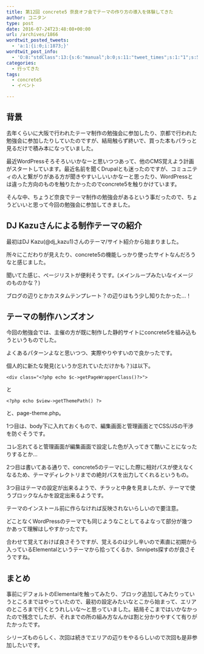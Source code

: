 ```yaml
---
title: 第12回 concrete5 奈良オフ会でテーマの作り方の導入を体験してきた
author: コニタン
type: post
date: 2016-07-24T23:48:08+00:00
url: /archives/1866
wordtwit_posted_tweets:
  - 'a:1:{i:0;i:1873;}'
wordtwit_post_info:
  - 'O:8:"stdClass":13:{s:6:"manual";b:0;s:11:"tweet_times";s:1:"1";s:5:"delay";s:1:"0";s:7:"enabled";s:1:"1";s:10:"separation";i:60;s:7:"version";s:3:"3.7";s:14:"tweet_template";b:0;s:6:"status";i:2;s:6:"result";a:0:{}s:13:"tweet_counter";i:5;s:13:"tweet_log_ids";a:4:{i:0;i:1873;i:1;i:1874;i:2;i:1875;i:3;i:1876;}s:9:"hash_tags";a:0:{}s:8:"accounts";a:1:{i:0;s:6:"skd_nw";}}'
categories:
  - 行ってきた
tags:
  - concrete5
  - イベント

---
```

## 背景

去年くらいに大阪で行われたテーマ制作の勉強会に参加したり、京都で行われた勉強会に参加したりしていたのですが、結局触らず終いで、買った本もパラっと見るだけで積み本になっていました。

最近WordPressそろそろいいかなーと思いつつあって、他のCMS覚えよう計画がスタートしています。最近名前を聞くDrupalとも迷ったのですが、コミュニティの人と繋がりがある方が聞きやすいしいいかなーと思ったり、WordPressとは違った方向のものを触りたかったのでconcrete5を触りかけています。

そんな中、ちょうど奈良でテーマ制作の勉強会があるという事だったので、ちょうどいいと思って今回の勉強会に参加してきました。

## DJ Kazuさんによる制作テーマの紹介

最初はDJ Kazu(@dj_kazu1)さんのテーマ/サイト紹介から始まりました。

所々にこだわりが見えたり、concrete5の機能しっかり使ったサイトなんだろうなと感じました。
  
聞いてた感じ、ページリストが便利そうです。(メインループみたいなイメージのものかな？)

ブログの辺りとかカスタムテンプレート？の辺りはもう少し知りたかった…！

## テーマの制作ハンズオン

今回の勉強会では、主催の方が既に制作した静的サイトにconcrete5を組み込もうというものでした。
  
よくあるパターンよなと思いつつ、実際やりやすいので良かったです。

個人的に新たな発見(というか忘れていただけかも？)は以下。

<pre><code class="php">&lt;div class="&lt;?php echo $c-&gt;getPageWrapperClass()?&gt;"&gt;
</code></pre>

と

<pre><code class="php">&lt;?php echo $view-&gt;getThemePath() ?&gt;
</code></pre>

と、page-theme.php。

1つ目は、body下に入れておくもので、編集画面と管理画面とでCSS/JSの干渉を防ぐそうです。
  
コレ忘れてると管理画面が編集画面で設定した色が入ってきて酷いことになったりするとか…

2つ目は書いてある通りで、concrete5のテーマにした際に相対パスが使えなくなるため、テーマディレクトリまでの絶対パスを出力してくれるというもの。

3つ目はテーマの設定が出来るようで、チラッと中身を見ましたが、テーマで使うブロックなんかを設定出来るようです。
  
テーマのインストール前に作らなければ反映されないらしいので要注意。

どことなくWordPressのテーマでも同じようなことしてるよなって部分が幾つかあって理解はしやすかったです。
  
合わせて覚えておけば良さそうですが、覚えるのは少し辛いので素直に初期から入っているElementalというテーマから拾ってくるか、Snnipets探すのが良さそうですね。

## まとめ

事前にデフォルトのElementalを触ってみたり、ブロック追加してみたりっていうところまではやっていたので、最初の設定みたいなとこから始まって、エリアのところまで行くとうれしいな～と思っていました。結局そこまではいかなかったので残念でしたが、それまでの所の組み方なんかは割と分かりやすくて有りがたかったです。

シリーズものらしく、次回は続きでエリアの辺りをやるらしいので次回も是非参加したいです。